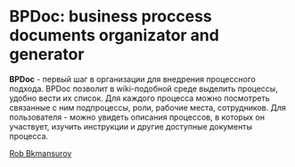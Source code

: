 # BPDoc: business proccess documents organizator and generator

**BPDoc** - первый шаг в организации для внедрения процессного подхода.
BPDoc позволит в wiki-подобной среде выделить процессы, удобно вести их список.
Для каждого процесса можно посмотреть связанные с ним подпроцессы, роли, рабочие места, сотрудников.
Для пользователя - можно увидеть описания процессов, в которых он участвует, изучить
инструкции и другие доступные документы процесса.

 [Rob Bkmansurov](robb@mail.ru)
